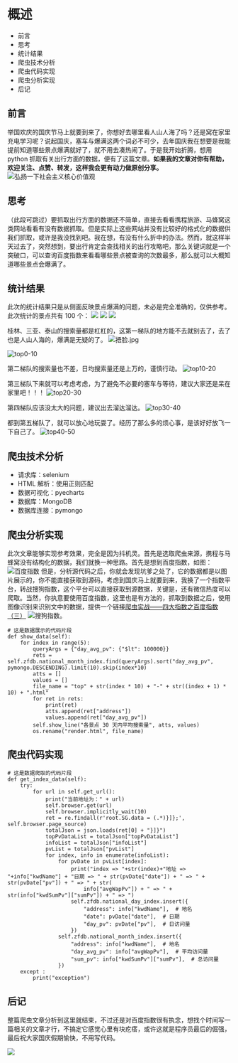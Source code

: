 # 概述
- 前言
- 思考
- 统计结果
- 爬虫技术分析
- 爬虫代码实现
- 爬虫分析实现
- 后记
## 前言
举国欢庆的国庆节马上就要到来了，你想好去哪里看人山人海了吗？还是窝在家里充电学习呢？说起国庆，塞车与爆满这两个词必不可少，去年国庆我在想要是我能提前知道哪些景点爆满就好了，就不用去凑热闹了。于是我开始折腾，想用 python 抓取有关出行方面的数据，便有了这篇文章。**如果我的文章对你有帮助，欢迎关注、点赞、转发，这样我会更有动力做原创分享。**
![弘扬一下社会主义核心价值观](https://upload-images.jianshu.io/upload_images/2470773-97f18ebbb38a88ef.png?imageMogr2/auto-orient/strip%7CimageView2/2/w/1240)

## 思考
（此段可跳过）要抓取出行方面的数据还不简单，直接去看看携程旅游、马蜂窝这类网站看看有没有数据抓取。但是实际上这些网站并没有比较好的格式化的数据供我们抓取，或许是我没找到吧。我在想，有没有什么折中的办法。然而，就这样半天过去了，突然想到，要出行肯定会查找相关的出行攻略吧，那么关键词就是一个突破口，可以查询百度指数来看看哪些景点被查询的次数最多，那么就可以大概知道哪些景点会爆满了。
## 统计结果
此次的统计结果只是从侧面反映景点爆满的问题，未必是完全准确的，仅供参考。此次统计的景点共有 100 个：
![](https://upload-images.jianshu.io/upload_images/2470773-0e16523ee999f116.png?imageMogr2/auto-orient/strip%7CimageView2/2/w/1240)
![](https://upload-images.jianshu.io/upload_images/2470773-947cd555f1ad31c5.png?imageMogr2/auto-orient/strip%7CimageView2/2/w/1240)
![](https://upload-images.jianshu.io/upload_images/2470773-0bb4ae7264507087.png?imageMogr2/auto-orient/strip%7CimageView2/2/w/1240)

桂林、三亚、泰山的搜索量都是杠杠的，这第一梯队的地方能不去就别去了，去了也是人山人海的，爆满是无疑的了。
![捂脸.jpg](http://upload-images.jianshu.io/upload_images/2470773-c16e40918f76ff8a.jpg?imageMogr2/auto-orient/strip%7CimageView2/2/w/1240)


![top0-10](https://upload-images.jianshu.io/upload_images/2470773-6f580c57cfdb3a4e.png?imageMogr2/auto-orient/strip%7CimageView2/2/w/1240)

第二梯队的搜索量也不差，日均搜索量还是上万的，谨慎行动。
![top10-20](https://upload-images.jianshu.io/upload_images/2470773-f94388ffa00baccf.png?imageMogr2/auto-orient/strip%7CimageView2/2/w/1240)

第三梯队下来就可以考虑考虑，为了避免不必要的塞车与等待，建议大家还是呆在家里吧！！！
![top20-30](https://upload-images.jianshu.io/upload_images/2470773-b9b4247c6b37d740.png?imageMogr2/auto-orient/strip%7CimageView2/2/w/1240)

第四梯队应该没太大的问题，建议出去溜达溜达。
![top30-40](https://upload-images.jianshu.io/upload_images/2470773-26b5305d06750806.png?imageMogr2/auto-orient/strip%7CimageView2/2/w/1240)

都到第五梯队了，就可以放心地玩耍了。经历了那么多的烦心事，是该好好放飞一下自己了。
![top40-50](https://upload-images.jianshu.io/upload_images/2470773-b0eb02900ed7d5d8.png?imageMogr2/auto-orient/strip%7CimageView2/2/w/1240)

## 爬虫技术分析
- 请求库：selenium
- HTML 解析：使用正则匹配
- 数据可视化：pyecharts
- 数据库：MongoDB
- 数据库连接：pymongo

## 爬虫分析实现
此次文章能够实现参考效果，完全是因为抖机灵。首先是选取爬虫来源，携程与马蜂窝没有结构化的数据，我们就换一种思路。首先是想到百度指数，如图：
![百度指数](https://upload-images.jianshu.io/upload_images/2470773-e8d41563726c9b88.png?imageMogr2/auto-orient/strip%7CimageView2/2/w/1240)
但是，分析源代码之后，你就会发现坑爹之处了，它的数据都是以图片展示的，你不能直接获取到源码，考虑到国庆马上就要到来，我换了一个指数平台，转战搜狗指数，这个平台可以直接获取到源数据，关键是，还有微信热度可以爬取。当然，你执意要使用百度指数，这里也是有方法的，抓取到数据之后，使用图像识别来识别文中的数据，提供一个链接[爬虫实战——四大指数之百度指数（三）](https://zhuanlan.zhihu.com/p/28973232)
![搜狗指数](https://upload-images.jianshu.io/upload_images/2470773-6b71577254e0b496.png?imageMogr2/auto-orient/strip%7CimageView2/2/w/1240)。


```
# 这是数据展示的代码片段
def show_data(self):
    for index in range(5):
        queryArgs = {"day_avg_pv": {"$lt": 100000}}
        rets = self.zfdb.national_month_index.find(queryArgs).sort("day_avg_pv", pymongo.DESCENDING).limit(10).skip(index*10)
        atts = []
        values = []
        file_name = "top" + str(index * 10) + "-" + str((index + 1) * 10) + ".html"
        for ret in rets:
            print(ret)
            atts.append(ret["address"])
            values.append(ret["day_avg_pv"])
        self.show_line("各景点 30 天内平均搜索量", atts, values)
        os.rename("render.html", file_name)
```
## 爬虫代码实现
```
# 这是数据爬取的代码片段
def get_index_data(self):
    try:
        for url in self.get_url():
            print("当前地址为：" + url)
            self.browser.get(url)
            self.browser.implicitly_wait(10)
            ret = re.findall(r'root.SG.data = (.*)}]};', self.browser.page_source)
            totalJson = json.loads(ret[0] + "}]}")
            topPvDataList = totalJson["topPvDataList"]
            infoList = totalJson["infoList"]
            pvList = totalJson["pvList"]
            for index, info in enumerate(infoList):
                for pvDate in pvList[index]:
                    print("index => "+str(index)+"地址 => "+info["kwdName"] + "日期 => " + str(pvDate["date"]) + " => " + str(pvDate["pv"]) + " => " + str(
                        info["avgWapPv"]) + " => " + str(info["kwdSumPv"]["sumPv"]) + " => ")
                    self.zfdb.national_day_index.insert({
                        "address": info["kwdName"],  # 地名
                        "date": pvDate["date"],  # 日期
                        "day_pv": pvDate["pv"],  # 日访问量
                    })
                self.zfdb.national_month_index.insert({
                    "address": info["kwdName"],  # 地名
                    "day_avg_pv": info["avgWapPv"],  # 平均访问量
                    "sum_pv": info["kwdSumPv"]["sumPv"],  # 总访问量
                })
    except :
        print("exception")
```

## 后记
整篇爬虫文章分析到这里就结束，不过还是对百度指数很有执念，想找个时间写一篇相关的文章才行，不搞定它感觉心里有块疙瘩，或许这就是程序员最后的倔强，最后祝大家国庆假期愉快，不用写代码。

![](http://upload-images.jianshu.io/upload_images/2470773-04cdfc93b77773e8.jpg?imageMogr2/auto-orient/strip%7CimageView2/2/w/1240)


